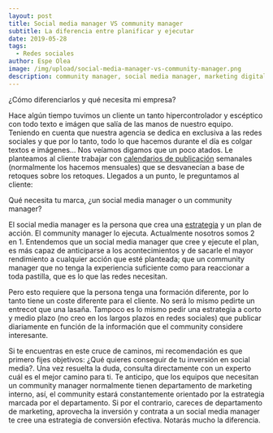 ```yaml
---
layout: post
title: Social media manager VS community manager
subtitle: La diferencia entre planificar y ejecutar
date: 2019-05-28
tags:
  - Redes sociales
author: Espe Olea
image: /img/upload/social-media-manager-vs-community-manager.png
description: community manager, social media manager, marketing digital
---
```

¿Cómo diferenciarlos y qué necesita mi empresa?

Hace algún tiempo tuvimos un cliente un tanto hipercontrolador y escéptico con todo texto e imágen que salía de las manos de nuestro equipo. Teniendo en cuenta que nuestra agencia se dedica en exclusiva a las redes sociales y que por lo tanto, todo lo que hacemos durante el día es colgar textos e imágenes… Nos veíamos digamos que un poco atados. Le planteamos al cliente trabajar con [calendarios de publicación](https://supertu.es/calendario-editorial-redes-sociales/) semanales (normalmente los hacemos mensuales) que se desvanecían a base de retoques sobre los retoques. Llegados a un punto, le preguntamos al cliente:

Qué necesita tu marca, ¿un social media manager o un community manager? 

El social media manager es la persona que crea una [estrategia](https://supertu.es/estrategia-en-redes-sociales/) y un plan de acción. El community manager lo ejecuta. Actualmente nosotros somos 2 en 1. Entendemos que un social media manager que cree y ejecute el plan, es más capaz de anticiparse a los acontecimientos y de sacarle el mayor rendimiento a cualquier acción que esté planteada; que un community manager que no tenga la experiencia suficiente como para reaccionar a toda pastilla, que es lo que las redes necesitan. 

Pero esto requiere que la persona tenga una formación diferente, por lo tanto tiene un coste diferente para el cliente. No será lo mismo pedirte un entrecot que una lasaña. Tampoco es lo mismo pedir una estrategia a corto y medio plazo (no creo en los largos plazos en redes sociales) que publicar diariamente en función de la información que el community considere interesante. 

Si te encuentras en este cruce de caminos, mi recomendación es que primero fijes objetivos: ¿Qué quieres conseguir de tu inversión en social media?. Una vez resuelta la duda, consulta directamente con un experto cuál es el mejor camino para ti. Te anticipo, que los equipos que necesitan un community manager normalmente tienen departamento de marketing interno, así, el community estará constantemente orientado por la estrategia marcada por el departamento. Si por el contrario, careces de departamento de marketing, aprovecha la inversión y contrata a un social media manager te cree una estrategia de conversión efectiva. Notarás mucho la diferencia.
